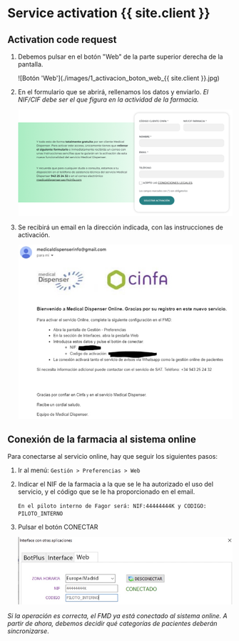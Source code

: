 # Service activation {{ site.client }}

## Activation code request

1. Debemos pulsar en el botón "Web" de la parte superior derecha de la pantalla.

	![Botón 'Web'](./images/1_activacion_boton_web_{{ site.client }}.jpg)

1. En el formulario que se abrirá, rellenamos los datos y enviarlo.
	*El NIF/CIF debe ser el que figura en la actividad de la farmacia.*

	![Formulario de activación de clientes de CINFA](./images/1_activacion_form_cinfa.jpg)

1. Se recibirá un email en la dirección indicada, con las instrucciones de activación.

	![Email de instrucciones de activación](./images/1_activacion_mail_activacion.jpg)

## Conexión de la farmacia al sistema online

Para conectarse al servicio online, hay que seguir los siguientes pasos:

1. Ir al menú: `Gestión > Preferencias > Web`

1. Indicar el NIF de la farmacia a la que se le ha autorizado el uso del servicio, y el código que se le ha proporcionado en el email.

	```En el piloto interno de Fagor será: NIF:44444444K y CODIGO: PILOTO_INTERNO```

1. Pulsar el botón CONECTAR

	![Conexión del FMD](./images/1_activacion_conexion_fmd.jpg)

_Si la operación es correcta, el FMD ya está conectado al sistema online. A partir de ahora, debemos decidir qué categorías de pacientes deberán sincronizarse_.
